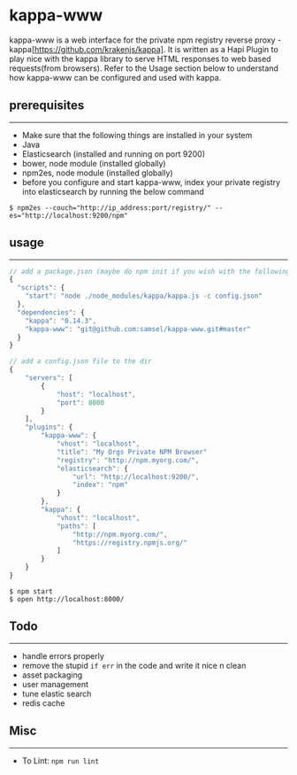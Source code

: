 kappa-www
=========

kappa-www is a web interface for the private npm registry reverse proxy - kappa[https://github.com/krakenjs/kappa].
It is written as a Hapi Plugin to play nice with the kappa library to serve HTML responses to web based requests(from browsers).
Refer to the Usage section below to understand how kappa-www can be configured and used with kappa.

## prerequisites
----------------
* Make sure that the following things are installed in your system
* Java
* Elasticsearch (installed and running on port 9200)
* bower, node module (installed globally)
* npm2es, node module (installed globally)
* before you configure and start kappa-www, index your private registry into elasticsearch by running the below command

```shell
$ npm2es --couch="http://ip_address:port/registry/" --es="http://localhost:9200/npm"
```

## usage
--------

```javascript
// add a package.json (maybe do npm init if you wish with the following and do npm install)
{
  "scripts": {
    "start": "node ./node_modules/kappa/kappa.js -c config.json"
  },
  "dependencies": {
    "kappa": "0.14.3",
    "kappa-www": "git@github.com:samsel/kappa-www.git#master"
  }
}
```

```javascript
// add a config.json file to the dir
{
    "servers": [
        {
            "host": "localhost",
            "port": 8000
        }
    ],
    "plugins": {
        "kappa-www": {
            "vhost": "localhost",
            "title": "My Orgs Private NPM Browser"
            "registry": "http://npm.myorg.com/",
            "elasticsearch": {
                "url": "http://localhost:9200/",
                "index": "npm"
            }            
        },
        "kappa": {
            "vhost": "localhost",
            "paths": [
                "http://npm.myorg.com/",
                "https://registry.npmjs.org/"
            ]
        }
    }
}
```

```shell
$ npm start
$ open http://localhost:8000/
````

## Todo
--------
* handle errors properly
* remove the stupid ```if err``` in the code and write it nice n clean
* asset packaging
* user management
* tune elastic search
* redis cache

## Misc
--------
* To Lint: ```npm run lint```